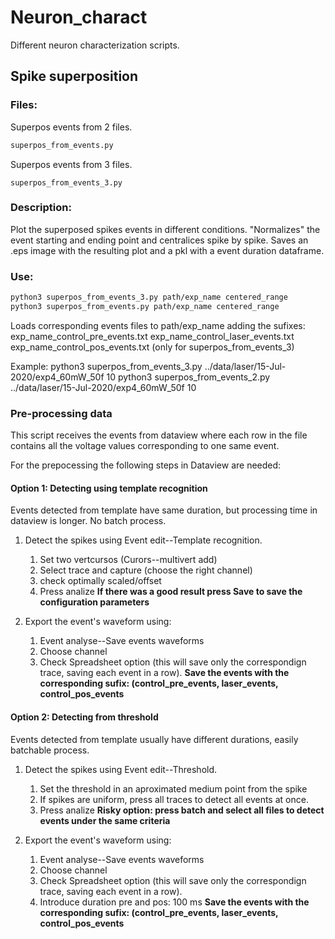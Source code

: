 # Neuron_charact

Different neuron characterization scripts.

## Spike superposition
### Files:
Superpos events from 2 files.
```bash
superpos_from_events.py 
``` 
Superpos events from 3 files.
```
superpos_from_events_3.py
```

### Description:
Plot the superposed spikes events in different conditions. 
"Normalizes" the event starting and ending point and centralices spike by spike.
Saves an .eps image with the resulting plot and a pkl with a event duration dataframe.

### Use:
```bash
python3 superpos_from_events_3.py path/exp_name centered_range
python3 superpos_from_events.py path/exp_name centered_range
```

Loads corresponding events files to path/exp_name adding the sufixes:
	exp_name_control_pre_events.txt
	exp_name_control_laser_events.txt
	exp_name_control_pos_events.txt (only for superpos_from_events_3)

Example:
	python3 superpos_from_events_3.py ../data/laser/15-Jul-2020/exp4_60mW_50f 10
	python3 superpos_from_events_2.py ../data/laser/15-Jul-2020/exp4_60mW_50f 10

### Pre-processing data
This script receives the events from dataview where each row in the file contains all the voltage values corresponding to one same event. 

For the prepocessing the following steps in Dataview are needed:
#### Option 1: Detecting using template recognition
Events detected from template have same duration, but processing time in dataview is longer. No batch process. 

1. Detect the spikes using Event edit--Template recognition.
	1. Set two vertcursos (Curors--multivert add)
	2. Select trace and capture (choose the right channel)
	3. check optimally scaled/offset
	4. Press analize
	**If there was a good result press Save to save the configuration parameters**

2. Export the event's waveform using:
	1. Event analyse--Save events waveforms
	2. Choose channel
	3. Check Spreadsheet option (this will save only the correspondign trace, saving each event in a row).
	**Save the events with the corresponding sufix: (control_pre_events, laser_events, control_pos_events**

#### Option 2: Detecting from threshold
Events detected from template usually have different durations, easily batchable process. 

1. Detect the spikes using Event edit--Threshold.
	1. Set the threshold in an aproximated medium point from the spike
	2. If spikes are uniform, press all traces to detect all events at once. 
	4. Press analize
	**Risky option: press batch and select all files to detect events under the same criteria**

2. Export the event's waveform using:
	1. Event analyse--Save events waveforms
	2. Choose channel
	3. Check Spreadsheet option (this will save only the correspondign trace, saving each event in a row).
	4. Introduce duration pre and pos: 100 ms
	**Save the events with the corresponding sufix: (control_pre_events, laser_events, control_pos_events**




